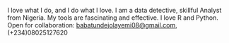 I love what I do, and I do what I love.
I am a data detective, skillful Analyst from Nigeria.
My tools are fascinating and effective.
I love R and Python.
Open for collaboration: babatundejolayemi08@gmail.com, (+234)08025127620
